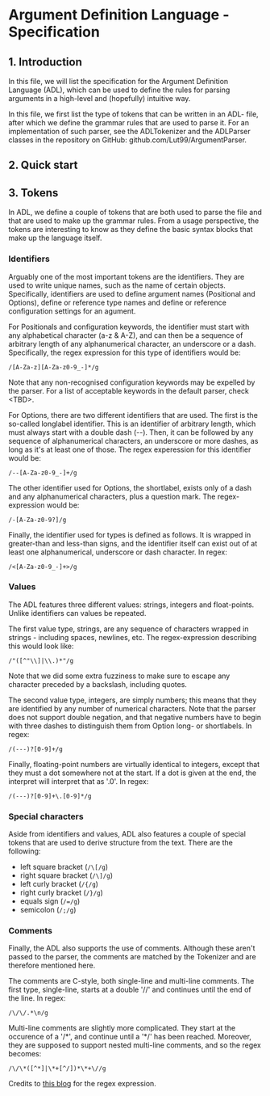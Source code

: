 # Argument Definition Language - Specification

## 1. Introduction
In this file, we will list the specification for the Argument Definition
Language (ADL), which can be used to define the rules for parsing arguments in
a high-level and (hopefully) intuitive way.

In this file, we first list the type of tokens that can be written in an ADL-
file, after which we define the grammar rules that are used to parse it. For an
implementation of such parser, see the ADLTokenizer and the ADLParser classes
in the repository on GitHub: github.com/Lut99/ArgumentParser.

## 2. Quick start


## 3. Tokens
In ADL, we define a couple of tokens that are both used to parse the file and
that are used to make up the grammar rules. From a usage perspective, the
tokens are interesting to know as they define the basic syntax blocks that make
up the language itself.

### Identifiers
Arguably one of the most important tokens are the identifiers. They are used to write unique names, such as the name of certain objects. Specifically, identifiers are used to define argument names (Positional and Options), define or reference type names and define or reference configuration settings for an agument.

For Positionals and configuration keywords, the identifier must start with any alphabetical character (a-z & A-Z), and can then be a sequence of arbitrary length of any alphanumerical character, an underscore or a dash. Specifically, the regex expression for this type of identifiers would be:
```
/[A-Za-z][A-Za-z0-9_-]*/g
```
Note that any non-recognised configuration keywords may be expelled by the parser. For a list of acceptable keywords in the default parser, check \<TBD\>.

For Options, there are two different identifiers that are used. The first is the so-called longlabel identifier. This is an identifier of arbitrary length, which must always start with a double dash (--). Then, it can be followed by any sequence of alphanumerical characters, an underscore or more dashes, as long as it's at least one of those. The regex experession for this identifier would be:
```
/--[A-Za-z0-9_-]+/g
```

The other identifier used for Options, the shortlabel, exists only of a dash and any alphanumerical characters, plus a question mark. The regex-expression would be:
```
/-[A-Za-z0-9?]/g
```

Finally, the identifier used for types is defined as follows. It is wrapped in greater-than and less-than signs, and the identifier itself can exist out of at least one alphanumerical, underscore or dash character. In regex:
```
/<[A-Za-z0-9_-]+>/g
```

### Values
The ADL features three different values: strings, integers and float-points. Unlike identifiers can values be repeated.

The first value type, strings, are any sequence of characters wrapped in strings - including spaces, newlines, etc. The regex-expression describing this would look like:
```
/"([^"\\]|\\.)*"/g
```
Note that we did some extra fuzziness to make sure to escape any character preceded by a backslash, including quotes.

The second value type, integers, are simply numbers; this means that they are identified by any number of numerical characters. Note that the parser does not support double negation, and that negative numbers have to begin with three dashes to distinguish them from Option long- or shortlabels. In regex:
```
/(---)?[0-9]+/g
```

Finally, floating-point numbers are virtually identical to integers, except that they must a dot somewhere not at the start. If a dot is given at the end, the interpret will interpret that as '.0'. In regex:
```
/(---)?[0-9]+\.[0-9]*/g
```

### Special characters
Aside from identifiers and values, ADL also features a couple of special tokens that are used to derive structure from the text. There are the following:
- left square bracket (```/\[/g```)
- right square bracket (```/\]/g```)
- left curly bracket (```/{/g```)
- right curly bracket (```/}/g```)
- equals sign (```/=/g```)
- semicolon (```/;/g```)

### Comments
Finally, the ADL also supports the use of comments. Although these aren't passed to the parser, the comments are matched by the Tokenizer and are therefore mentioned here.

The comments are C-style, both single-line and multi-line comments. The first type, single-line, starts at a double '//' and continues until the end of the line. In regex:
```
/\/\/.*\n/g
```

Multi-line comments are slightly more complicated. They start at the occurence of a '/\*', and continue until a '\*/' has been reached. Moreover, they are supposed to support nested multi-line comments, and so the regex becomes:
```
/\/\*([^*]|\*+[^/])*\*+\//g
```
Credits to [this blog](http://blogs.perl.org/users/ben_bullock/2017/08/c-comments-and-regular-expressions.html) for the regex expression.
